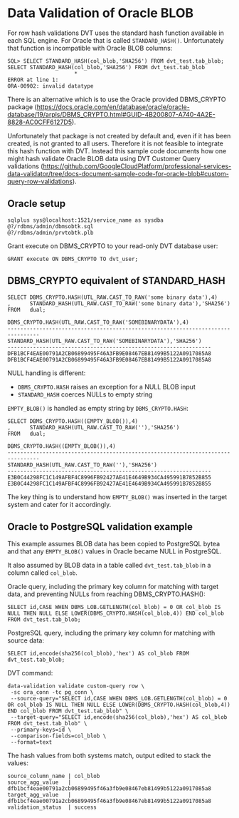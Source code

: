 # Data Validation of Oracle BLOB

For row hash validations DVT uses the standard hash function available in each SQL engine. For Oracle that is called `STANDARD_HASH()`. Unfortunately that function is incompatible with Oracle BLOB columns:

```
SQL> SELECT STANDARD_HASH(col_blob,'SHA256') FROM dvt_test.tab_blob;
SELECT STANDARD_HASH(col_blob,'SHA256') FROM dvt_test.tab_blob
                     *
ERROR at line 1:
ORA-00902: invalid datatype
```

There is an alternative which is to use the Oracle provided DBMS_CRYPTO package (https://docs.oracle.com/en/database/oracle/oracle-database/19/arpls/DBMS_CRYPTO.html#GUID-4B200807-A740-4A2E-8828-AC0CFF6127D5).

Unfortunately that package is not created by default and, even if it has been created, is not granted to all users. Therefore it is not feasible to integrate this hash function with DVT. Instead this sample code documents how one might hash validate Oracle BLOB data using DVT Customer Query validations (https://github.com/GoogleCloudPlatform/professional-services-data-validator/tree/docs-document-sample-code-for-oracle-blob#custom-query-row-validations).


## Oracle setup

```
sqlplus sys@localhost:1521/service_name as sysdba
@?/rdbms/admin/dbmsobtk.sql
@?/rdbms/admin/prvtobtk.plb
```

Grant execute on DBMS_CRYPTO to your read-only DVT database user:
```
GRANT execute ON DBMS_CRYPTO TO dvt_user;
```


## DBMS_CRYPTO equivalent of STANDARD_HASH

```
SELECT DBMS_CRYPTO.HASH(UTL_RAW.CAST_TO_RAW('some binary data'),4)
,      STANDARD_HASH(UTL_RAW.CAST_TO_RAW('some binary data'),'SHA256')
FROM   dual;

DBMS_CRYPTO.HASH(UTL_RAW.CAST_TO_RAW('SOMEBINARYDATA'),4)
--------------------------------------------------------------------------------
STANDARD_HASH(UTL_RAW.CAST_TO_RAW('SOMEBINARYDATA'),'SHA256')
----------------------------------------------------------------
DFB1BCF4EAE00791A2CB06899495F46A3FB9E08467EB81499B5122A0917085A8
DFB1BCF4EAE00791A2CB06899495F46A3FB9E08467EB81499B5122A0917085A8
```

NULL handling is different:
- `DBMS_CRYPTO.HASH` raises an exception for a NULL BLOB input
- `STANDARD_HASH` coerces NULLs to empty string

`EMPTY_BLOB()` is handled as empty string by `DBMS_CRYPTO.HASH`:
```
SELECT DBMS_CRYPTO.HASH((EMPTY_BLOB()),4)
,      STANDARD_HASH(UTL_RAW.CAST_TO_RAW(''),'SHA256')
FROM   dual;

DBMS_CRYPTO.HASH((EMPTY_BLOB()),4)
--------------------------------------------------------------------------------
STANDARD_HASH(UTL_RAW.CAST_TO_RAW(''),'SHA256')
----------------------------------------------------------------
E3B0C44298FC1C149AFBF4C8996FB92427AE41E4649B934CA495991B7852B855
E3B0C44298FC1C149AFBF4C8996FB92427AE41E4649B934CA495991B7852B855
```

The key thing is to understand how `EMPTY_BLOB()` was inserted in the target system and cater for it accordingly.

## Oracle to PostgreSQL validation example

This example assumes BLOB data has been copied to PostgreSQL bytea and that any `EMPTY_BLOB()` values in Oracle became NULL in PostgreSQL.

It also assumed by BLOB data in a table called `dvt_test.tab_blob` in a column called `col_blob`.

Oracle query, including the primary key column for matching with target data, and preventing NULLs from reaching DBMS_CRYPTO.HASH():
```
SELECT id,CASE WHEN DBMS_LOB.GETLENGTH(col_blob) = 0 OR col_blob IS NULL THEN NULL ELSE LOWER(DBMS_CRYPTO.HASH(col_blob,4)) END col_blob FROM dvt_test.tab_blob;
```

PostgreSQL query, including the primary key column for matching with source data:
```
SELECT id,encode(sha256(col_blob),'hex') AS col_blob FROM dvt_test.tab_blob;
```

DVT command:
```
data-validation validate custom-query row \
 -sc ora_conn -tc pg_conn \
 --source-query="SELECT id,CASE WHEN DBMS_LOB.GETLENGTH(col_blob) = 0 OR col_blob IS NULL THEN NULL ELSE LOWER(DBMS_CRYPTO.HASH(col_blob,4)) END col_blob FROM dvt_test.tab_blob" \
 --target-query="SELECT id,encode(sha256(col_blob),'hex') AS col_blob FROM dvt_test.tab_blob" \
 --primary-keys=id \
 --comparison-fields=col_blob \
 --format=text
```

The hash values from both systems match, output edited to stack the values:
```
source_column_name | col_blob
source_agg_value   | dfb1bcf4eae00791a2cb06899495f46a3fb9e08467eb81499b5122a0917085a8
target_agg_value   | dfb1bcf4eae00791a2cb06899495f46a3fb9e08467eb81499b5122a0917085a8
validation_status  | success
```
